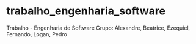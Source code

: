 # trabalho_engenharia_software


Trabalho - Engenharia de Software
  Grupo: Alexandre, Beatrice, Ezequiel, Fernando, Logan, Pedro
